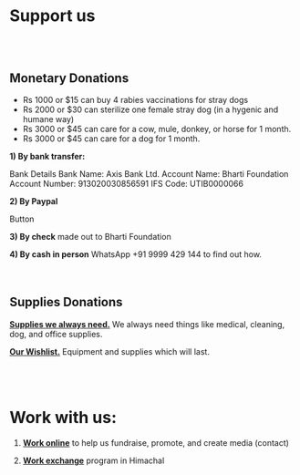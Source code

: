 Support us 
=========
</br></br>
Monetary Donations
----------
* Rs 1000 or $15 can buy 4 rabies vaccinations for stray dogs
* Rs 2000 or $30 can sterilize one female stray dog (in a hygenic and humane way)
* Rs 3000 or $45 can care for a cow, mule, donkey, or horse for 1 month.
* Rs 3000 or $45 can care for a dog for 1 month.

**1) By bank transfer:**

Bank Details
Bank Name: Axis Bank Ltd.
Account Name: Bharti Foundation
Account Number: 913020030856591
IFS Code: UTIB0000066

**2) By Paypal**

Button

**3) By check** made out to Bharti Foundation

**4) By cash in person** WhatsApp +91 9999 429 144 to find out how.
</br></br></br>

Supplies Donations
----------
[**Supplies we always need.**]( #supplies "supplies" ) We always need things like medical, cleaning, dog, and office supplies.

[**Our Wishlist.**]( #wishlist "wishlist" ) Equipment and supplies which will last.
</br></br></br></br>


Work with us:
==========
1) [**Work online**]( #contact "contact" ) to help us fundraise, promote, and create media (contact)

2) [**Work exchange**](#who-we-need "who we need") program in Himachal
